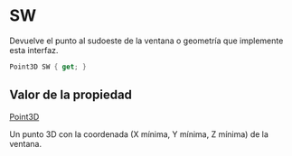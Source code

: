 # SW

Devuelve el punto al sudoeste de la ventana o geometría que implemente esta interfaz.

```csharp
Point3D SW { get; }
```

## Valor de la propiedad

[Point3D](../../point3d.md)

Un punto 3D con la coordenada \(X mínima, Y mínima, Z mínima\) de la ventana.

